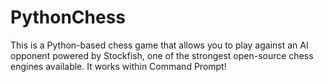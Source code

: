 # PythonChess
This is a Python-based chess game that allows you to play against an AI opponent powered by Stockfish, one of the strongest open-source chess engines available. It works within Command Prompt!
